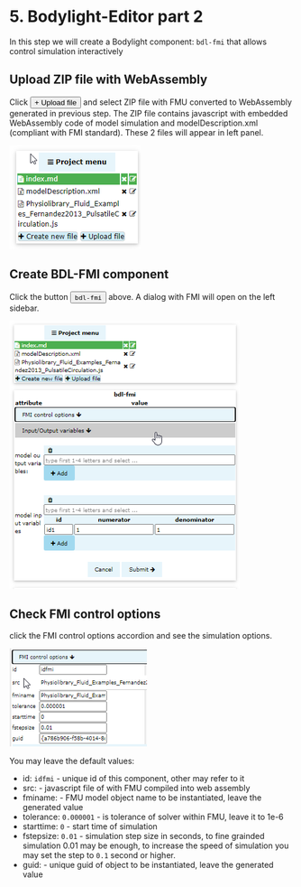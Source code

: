# 5. Bodylight-Editor part 2
In this step we will create a Bodylight component: `bdl-fmi` that allows control simulation interactively

## Upload ZIP file with WebAssembly 

Click <button>+ Upload file</button> and select ZIP file with FMU converted to WebAssembly generated in previous step. The ZIP file contains javascript with embedded WebAssembly code of model simulation and modelDescription.xml (compliant with FMI standard). These 2 files will appear in left panel.

![EditorFmuFiles](../img/EditorFmuFiles.png)


## Create BDL-FMI component
Click the button <button>`bdl-fmi`</button> above. A dialog with FMI will open on the left sidebar.

![EditorFmuDialog](../img/EditorFmuDialog.png)

## Check FMI control options

click the <span class="w3-pale-blue">FMI control options <i class="fa fa-arrow-down"></i></span> accordion and see the simulation options. 

![FmiControlOptions](../img/FMIControlOptions.png)


You may leave the default values:
* id: `idfmi` - unique id of this component, other may refer to it
* src: - javascript file of with FMU compiled into web assembly
* fminame:  - FMU model object name to be instantiated, leave the generated value
* tolerance: `0.000001` - is tolerance of solver within FMU, leave it to 1e-6
* starttime: `0` - start time of simulation
* fstepsize: `0.01` - simulation step size in seconds, to fine grainded simulation 0.01 may be enough, to increase the speed of simulation you may set the step to `0.1` second or higher.
* guid: - unique guid of object to be instantiated, leave the generated value







